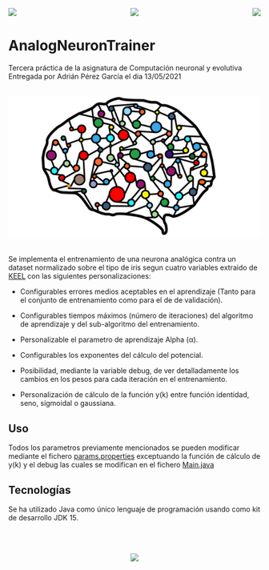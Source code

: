 <p align="center">
  <img align="left" src="https://forthebadge.com/images/badges/built-with-love.svg">
  <img src="https://forthebadge.com/images/badges/made-with-java.svg">
  <img align="right" src="https://forthebadge.com/images/badges/cc-nc-sa.svg">
</p>

# AnalogNeuronTrainer
Tercera práctica de la asignatura de Computación neuronal y evolutiva
Entregada por Adrián Pérez García el dia 13/05/2021<br><br>


<p align=center>
  <img src="resources/githubReadmeIcon.png"  alt="icon">
</p>


<br>Se implementa el entrenamiento de una neurona analógica contra un dataset normalizado sobre el tipo de iris segun cuatro variables extraido de <a href="https://sci2s.ugr.es/keel/category.php?cat=clas">KEEL</a> con las siguientes personalizaciones:

-   Configurables errores medios aceptables en el aprendizaje (Tanto para el conjunto de entrenamiento como para el de de validación).

-   Configurables tiempos máximos (número de iteraciones) del algoritmo de aprendizaje y del sub-algoritmo del entrenamiento.

-   Personalizable el parametro de aprendizaje Alpha (α).

-   Configurables los exponentes del cálculo del potencial.

-   Posibilidad, mediante la variable debug, de ver detalladamente los cambios en los pesos para cada iteración en el entrenamiento.

-   Personalización de cálculo de la función y(k) entre función identidad, seno, sigmoidal o gaussiana.

## Uso

Todos los parametros previamente mencionados se pueden modificar mediante el fichero <a href="params.properties">params.properties</a> exceptuando la función de cálculo de y(k) y el debug las cuales se modifican en el fichero <a href="src/com/apereg/cn/Main.java">Main.java</a>

## Tecnologías

Se ha utilizado Java como único lenguaje de programación usando como kit de desarrollo JDK 15.

##
<br>
<p align="center">
  <img align="center" src="https://forthebadge.com/images/badges/60-percent-of-the-time-works-every-time.svg">
</p>
